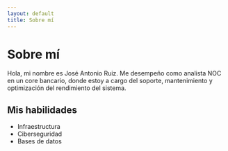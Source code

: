 ```yaml
---
layout: default
title: Sobre mí
---
```


# Sobre mí

Hola, mi nombre es José Antonio Ruiz. Me desempeño como analista NOC en un core bancario, donde estoy a cargo del soporte, mantenimiento y optimización del rendimiento del sistema.

## Mis habilidades

- Infraestructura
- Ciberseguridad
- Bases de datos